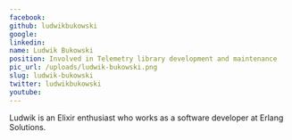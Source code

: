 ```yaml
---
facebook: 
github: ludwikbukowski
google: 
linkedin: 
name: Ludwik Bukowski
position: Involved in Telemetry library development and maintenance
pic_url: /uploads/ludwik-bukowski.png
slug: ludwik-bukowski
twitter: ludwikbukowski
youtube: 
---
```

<p>Ludwik is an Elixir enthusiast who works as a software developer at Erlang Solutions.</p>
